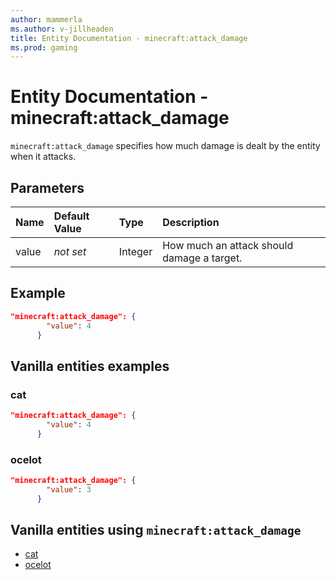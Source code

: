 ```yaml
---
author: mammerla
ms.author: v-jillheaden
title: Entity Documentation - minecraft:attack_damage
ms.prod: gaming
---
```


# Entity Documentation - minecraft:attack_damage

`minecraft:attack_damage` specifies how much damage is dealt by the entity when it attacks.

## Parameters

|Name |Default Value  |Type  |Description  |
|:----------|:----------|:----------|:----------|
|value|*not set* | Integer | How much an attack should damage a target. |


## Example

```json
"minecraft:attack_damage": {
        "value": 4
      }
```

## Vanilla entities examples

### cat

```json
"minecraft:attack_damage": {
        "value": 4
      }
```

### ocelot

```json
"minecraft:attack_damage": {
        "value": 3
      }
```

## Vanilla entities using `minecraft:attack_damage`

- [cat](../../../../Source/VanillaBehaviorPack_Snippets/entities/cat.md)
- [ocelot](../../../../Source/VanillaBehaviorPack_Snippets/entities/ocelot.md)
